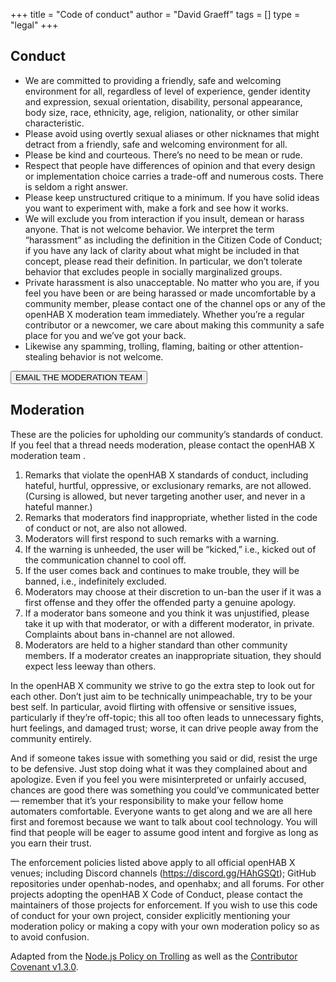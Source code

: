 +++
title = "Code of conduct"
author = "David Graeff"
tags = []
type = "legal"
+++

## Conduct

* We are committed to providing a friendly, safe and welcoming environment for all, regardless of level of experience, gender identity and expression, sexual orientation, disability, personal appearance, body size, race, ethnicity, age, religion, nationality, or other similar characteristic.
* Please avoid using overtly sexual aliases or other nicknames that might detract from a friendly, safe and welcoming environment for all.
* Please be kind and courteous. There’s no need to be mean or rude.
* Respect that people have differences of opinion and that every design or implementation choice carries a trade-off and numerous costs. There is seldom a right answer.
* Please keep unstructured critique to a minimum. If you have solid ideas you want to experiment with, make a fork and see how it works.
* We will exclude you from interaction if you insult, demean or harass anyone. That is not welcome behavior. We interpret the term “harassment” as including the definition in the Citizen Code of Conduct; if you have any lack of clarity about what might be included in that concept, please read their definition. In particular, we don’t tolerate behavior that excludes people in socially marginalized groups.
* Private harassment is also unacceptable. No matter who you are, if you feel you have been or are being harassed or made uncomfortable by a community member, please contact one of the channel ops or any of the openHAB X moderation team immediately. Whether you’re a regular contributor or a newcomer, we care about making this community a safe place for you and we’ve got your back.
* Likewise any spamming, trolling, flaming, baiting or other attention-stealing behavior is not welcome.

<button class="btn btn-primary">EMAIL THE MODERATION TEAM</button>

## Moderation

These are the policies for upholding our community’s standards of conduct. If you feel that a thread needs moderation, please contact the openHAB X moderation team .

1. Remarks that violate the openHAB X standards of conduct, including hateful, hurtful, oppressive, or exclusionary remarks, are not allowed. (Cursing is allowed, but never targeting another user, and never in a hateful manner.)
1. Remarks that moderators find inappropriate, whether listed in the code of conduct or not, are also not allowed.
1. Moderators will first respond to such remarks with a warning.
1. If the warning is unheeded, the user will be “kicked,” i.e., kicked out of the communication channel to cool off.
1. If the user comes back and continues to make trouble, they will be banned, i.e., indefinitely excluded.
1. Moderators may choose at their discretion to un-ban the user if it was a first offense and they offer the offended party a genuine apology.
1. If a moderator bans someone and you think it was unjustified, please take it up with that moderator, or with a different moderator, in private. Complaints about bans in-channel are not allowed.
1. Moderators are held to a higher standard than other community members. If a moderator creates an inappropriate situation, they should expect less leeway than others.

In the openHAB X community we strive to go the extra step to look out for each other. Don’t just aim to be technically unimpeachable, try to be your best self. In particular, avoid flirting with offensive or sensitive issues, particularly if they’re off-topic; this all too often leads to unnecessary fights, hurt feelings, and damaged trust; worse, it can drive people away from the community entirely.

And if someone takes issue with something you said or did, resist the urge to be defensive. Just stop doing what it was they complained about and apologize. Even if you feel you were misinterpreted or unfairly accused, chances are good there was something you could’ve communicated better — remember that it’s your responsibility to make your fellow home automaters comfortable. Everyone wants to get along and we are all here first and foremost because we want to talk about cool technology. You will find that people will be eager to assume good intent and forgive as long as you earn their trust.

The enforcement policies listed above apply to all official openHAB X venues; including Discord channels (https://discord.gg/HAhGSQt); GitHub repositories under openhab-nodes, and openhabx; and all forums. For other projects adopting the openHAB X Code of Conduct, please contact the maintainers of those projects for enforcement. If you wish to use this code of conduct for your own project, consider explicitly mentioning your moderation policy or making a copy with your own moderation policy so as to avoid confusion.

Adapted from the [Node.js Policy on Trolling](http://blog.izs.me/post/30036893703/policy-on-trolling) as well as the [Contributor Covenant v1.3.0](https://www.contributor-covenant.org/version/1/3/0/).
